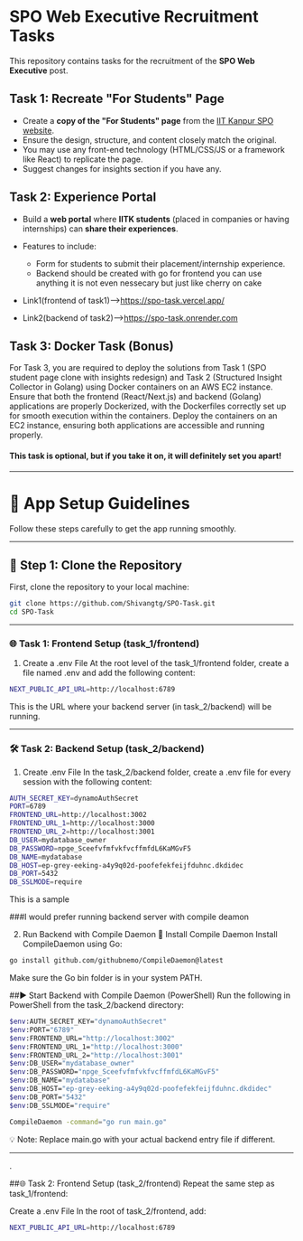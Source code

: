 # SPO Web Executive Recruitment Tasks

This repository contains tasks for the recruitment of the **SPO Web Executive** post.

## Task 1: Recreate "For Students" Page

- Create a **copy of the "For Students" page** from the [IIT Kanpur SPO website](https://spo.iitk.ac.in/).
- Ensure the design, structure, and content closely match the original.
- You may use any front-end technology (HTML/CSS/JS or a framework like React) to replicate the page.
- Suggest changes for insights section if you have any.

## Task 2: Experience Portal

- Build a **web portal** where **IITK students** (placed in companies or having internships) can **share their experiences**.
- Features to include:
  - Form for students to submit their placement/internship experience.
  - Backend should be created with go for frontend you can use anything it is not even nessecary but just like cherry on cake

- Link1(frontend of task1)-->https://spo-task.vercel.app/
- Link2(backend of task2)-->https://spo-task.onrender.com

## Task 3: Docker Task (Bonus)
For Task 3, you are required to deploy the solutions from Task 1 (SPO student page clone with insights redesign) and Task 2 (Structured Insight Collector in Golang) using Docker containers on an AWS EC2 instance. Ensure that both the frontend (React/Next.js) and backend (Golang) applications are properly Dockerized, with the Dockerfiles correctly set up for smooth execution within the containers. Deploy the containers on an EC2 instance, ensuring both applications are accessible and running properly.
#### This task is optional, but if you take it on, it will definitely set you apart!

--------

# 📘 App Setup Guidelines

Follow these steps carefully to get the app running smoothly.

---

## 🔧 Step 1: Clone the Repository

First, clone the repository to your local machine:

```bash
git clone https://github.com/Shivangtg/SPO-Task.git
cd SPO-Task
```
---
### 🌐 Task 1: Frontend Setup (task_1/frontend)
1. Create a .env File
At the root level of the task_1/frontend folder, create a file named .env and add the following content:
```bash
NEXT_PUBLIC_API_URL=http://localhost:6789
```
This is the URL where your backend server (in task_2/backend) will be running.

---

### 🛠️ Task 2: Backend Setup (task_2/backend)
1. Create .env File
In the task_2/backend folder, create a .env file for every session with the following content:

```bash
AUTH_SECRET_KEY=dynamoAuthSecret
PORT=6789
FRONTEND_URL=http://localhost:3002
FRONTEND_URL_1=http://localhost:3000
FRONTEND_URL_2=http://localhost:3001
DB_USER=mydatabase_owner
DB_PASSWORD=npge_SceefvfmfvkfvcffmfdL6KaMGvF5
DB_NAME=mydatabase
DB_HOST=ep-grey-eeking-a4y9q02d-poofefekfeijfduhnc.dkdidec
DB_PORT=5432
DB_SSLMODE=require
```

This is a sample

###I would prefer running backend server with compile deamon

2. Run Backend with Compile Daemon
🔄 Install Compile Daemon
Install CompileDaemon using Go:

```bash
go install github.com/githubnemo/CompileDaemon@latest
```

Make sure the Go bin folder is in your system PATH.

##▶️ Start Backend with Compile Daemon (PowerShell)
Run the following in PowerShell from the task_2/backend directory:

```bash
$env:AUTH_SECRET_KEY="dynamoAuthSecret"
$env:PORT="6789"
$env:FRONTEND_URL="http://localhost:3002"
$env:FRONTEND_URL_1="http://localhost:3000"
$env:FRONTEND_URL_2="http://localhost:3001"
$env:DB_USER="mydatabase_owner"
$env:DB_PASSWORD="npge_SceefvfmfvkfvcffmfdL6KaMGvF5"
$env:DB_NAME="mydatabase"
$env:DB_HOST="ep-grey-eeking-a4y9q02d-poofefekfeijfduhnc.dkdidec"
$env:DB_PORT="5432"
$env:DB_SSLMODE="require"

CompileDaemon -command="go run main.go"
```

💡 Note: Replace main.go with your actual backend entry file if different.

---
.

##🌐 Task 2: Frontend Setup (task_2/frontend)
Repeat the same step as task_1/frontend:

Create a .env File
In the root of task_2/frontend, add:

```bash
NEXT_PUBLIC_API_URL=http://localhost:6789
```
